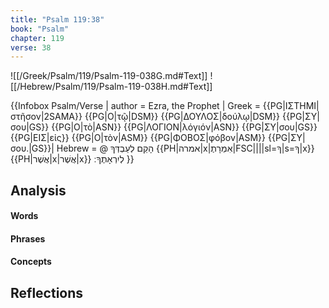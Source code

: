 ```yaml
---
title: "Psalm 119:38"
book: "Psalm"
chapter: 119
verse: 38
---
```

![[/Greek/Psalm/119/Psalm-119-038G.md#Text]]
![[/Hebrew/Psalm/119/Psalm-119-038H.md#Text]]

{{Infobox Psalm/Verse |
  author = Ezra, the Prophet |
  Greek = {{PG|ΙΣΤΗΜΙ|στῆσον|2SAMA}} {{PG|Ο|τῷ|DSM}} {{PG|ΔΟΥΛΟΣ|δούλῳ|DSM}} {{PG|ΣΥ|σου|GS}} {{PG|Ο|τὸ|ASN}} {{PG|ΛΟΓΙΟΝ|λόγιόν|ASN}} {{PG|ΣΥ|σου|GS}} {{PG|ΕΙΣ|εἰς}} {{PG|Ο|τὸν|ASM}} {{PG|ΦΟΒΟΣ|φόβον|ASM}} {{PG|ΣΥ|σου.|GS}}|
  Hebrew = @
הָקֵם
לְעַבְדְּךָ
{{PH|אמרה|x|אִמְרָתֶ|FSC||||sl=ךָ|s=ךָ|x}}
{{PH|אֲשֶׁר|x|אֲשֶׁר|x}}
לְיִרְאָתֶךָ
׃
}}

## Analysis

#### Words

#### Phrases

#### Concepts

## Reflections
